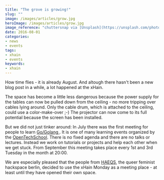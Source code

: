 ```yaml
---
title: "The grove is growing!"
slug: ""
image: /images/articles/grow.jpg
heroImage: /images/articles/grow.jpg
image_reference: "chuttersnap via [Unsplash](https://unsplash.com/photos/UmncJq4KPcA) ([CC0](https://creativecommons.org/publicdomain/zero/1.0/deed.de))"
date: 2016-08-01
categories:
- news
- events
tags:
- xhain
- events
keywords:
- xhain
---
```


How time flies - it is already August. And altough there hasn't been a new blog post in a while, a lot happened at the xHain.

The space has become a little less dangerous because the power supply for the tables can now be pulled down from the ceiling - no more tripping over cables lying around. Only the cable drum, which is attached to the ceiling, could use a color-make-over ;-) The projector can now come to its full potential because the screen has been installed.

<!--more-->
But we did not just tinker around: In July there was the first meeting for people to learn <a href="https://en.wikipedia.org/wiki/Go_(programming_language)">Go/Golang </a>. It is one of many learning events organized by the <a href="http://www.opentechschool.org/">OpenTechSchool</a>. There is no fixed agenda and there are no talks or lectures. Instead we work on tutorials or projects and help each other when we get stuck. From September this meeting takes place every 1st and 3rd Tuesday in the month at 20:00.

We are especially pleased that the people from <a href="https://haeqs.xyz/">HAEQS</a>, the queer feminist hackspace berlin, decided to use the xHain Monday as a meeting place - at least until they have opened their own space.
